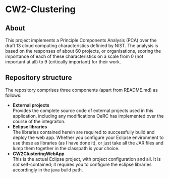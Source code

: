 # CW2-Clustering

## About
This project implements a Principle Components Analysis (PCA) over the draft 13 cloud computing characteristics definied by NIST. The analysis is based on the responses of about 60 projects, or organisations, scoring the importance of each of these characteristics on a scale from 0 (not important at all) to 9 (critically important) for their work.

## Repository structure
The repository comprises three components (apart from README.md) as follows:

- <b>External projects</b><br>
  Provides the complete source code of external projects used in this application, including any modifications OeRC has implemented over the course of the integraiton.
- <b>Eclipse libraries</b><br>
  The libraries contained herein are required to successfully build and deploy the web app. Whether you configure your Eclipse environment to use these as libraries (as I have done it), or just take all the JAR files and lump them together in the classpath is your choice.
- <b>CW2ClusteringWebApp</b><br>
  This is the actual Eclipse project, with project configuration and all. It is <em>not</em> self-contained; it requires you to configure the eclipse libraries accordingly in the java build path.

